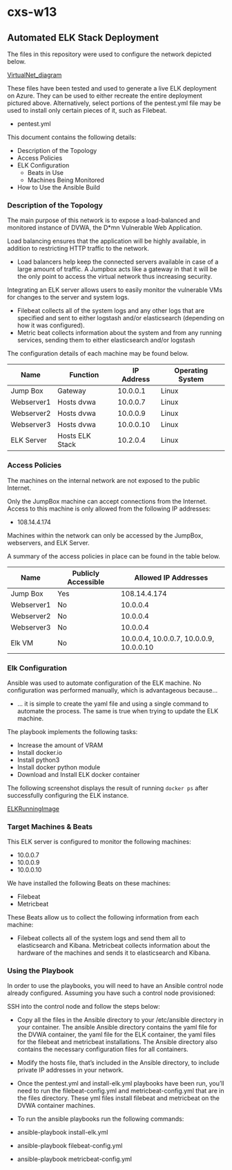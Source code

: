 # cxs-w13

## Automated ELK Stack Deployment

The files in this repository were used to configure the network depicted below.

[VirtualNet_diagram](Images/Diagrams/VirtualNet_diagram.png)

These files have been tested and used to generate a live ELK deployment on Azure. They can be used to either recreate the entire deployment pictured above. Alternatively, select portions of the pentest.yml file may be used to install only certain pieces of it, such as Filebeat.

  - pentest.yml

This document contains the following details:
- Description of the Topology
- Access Policies
- ELK Configuration
  - Beats in Use
  - Machines Being Monitored
- How to Use the Ansible Build


### Description of the Topology

The main purpose of this network is to expose a load-balanced and monitored instance of DVWA, the D*mn Vulnerable Web Application.

Load balancing ensures that the application will be highly available, in addition to restricting HTTP traffic to the network.
- Load balancers help keep the connected servers available in case of a large amount of traffic. A Jumpbox acts like a gateway in that it will be the only point to access the virtual network thus increasing security. 

Integrating an ELK server allows users to easily monitor the vulnerable VMs for changes to the server and system logs.
- Filebeat collects all of the system logs and any other logs that are specified and sent to either logstash and/or elasticsearch (depending on how it was configured).
- Metric beat collects information about the system and from any running services, sending them to either elasticsearch and/or logstash

The configuration details of each machine may be found below.

| Name           | Function        | IP Address | Operating System |
|----------------|-----------------|------------|------------------|
| Jump Box       | Gateway         | 10.0.0.1   | Linux            |
| Webserver1     | Hosts dvwa      | 10.0.0.7   | Linux            |
| Webserver2     | Hosts dvwa      | 10.0.0.9   | Linux            |
| Webserver3     | Hosts dvwa      | 10.0.0.10  | Linux            |
| ELK Server     | Hosts ELK Stack | 10.2.0.4   | Linux            |

### Access Policies

The machines on the internal network are not exposed to the public Internet. 

Only the JumpBox machine can accept connections from the Internet. Access to this machine is only allowed from the following IP addresses:
- 108.14.4.174

Machines within the network can only be accessed by the JumpBox, webservers, and ELK Server.

A summary of the access policies in place can be found in the table below.

| Name       | Publicly Accessible | Allowed IP Addresses |
|------------|---------------------|----------------------|
| Jump Box   | Yes                 | 108.14.4.174         |
| Webserver1 | No                  | 10.0.0.4             |
| Webserver2 | No                  | 10.0.0.4             |
| Webserver3 | No                  | 10.0.0.4             |
| Elk VM     | No                  | 10.0.0.4, 10.0.0.7, 10.0.0.9, 10.0.0.10|

### Elk Configuration

Ansible was used to automate configuration of the ELK machine. No configuration was performed manually, which is advantageous because...
- ...  it is simple to create the yaml file and using a single command to automate the process. The same is true when trying to update the ELK machine.

The playbook implements the following tasks:
- Increase the amount of VRAM
- Install docker.io
- Install python3
- Install docker python module
- Download and Install ELK docker container


The following screenshot displays the result of running `docker ps` after successfully configuring the ELK instance.

[ELKRunningImage](Images/ELKContainerRunning.png)

### Target Machines & Beats
This ELK server is configured to monitor the following machines:
- 10.0.0.7
- 10.0.0.9
- 10.0.0.10
 
We have installed the following Beats on these machines:
- Filebeat
- Metricbeat


These Beats allow us to collect the following information from each machine:
- Filebeat collects all of the system logs and send them all to elasticsearch and Kibana. Metricbeat collects information about the hardware of the machines and sends it to elasticsearch and Kibana.

### Using the Playbook
In order to use the playbooks, you will need to have an Ansible control node already configured. Assuming you have such a control node provisioned: 

SSH into the control node and follow the steps below:
- Copy all the files in the Ansible directory to your /etc/ansible directory in your container. The ansible Ansible directory contains the yaml file for the DVWA container, the yaml file for the ELK container, the yaml files for the filebeat and metricbeat installations. The Ansible directory also contains the necessary configuration files for all containers. 
- Modify the hosts file, that’s included in the Ansible directory, to include private IP addresses in your network.
- Once the pentest.yml and install-elk.yml playbooks have been run, you’ll need to run the filebeat-config.yml and metricbeat-config.yml that are in the files directory. These yml files install filebeat and metricbeat on the DVWA container machines.

- To run the ansible playbooks run the following commands:
-	ansible-playbook install-elk.yml
-	ansible-playbook filebeat-config.yml
-	ansible-playbook metricbeat-config.yml
